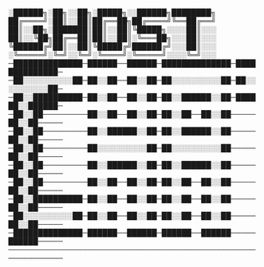 ░██████╗░██╗░░██╗░█████╗░░██████╗████████╗
██╔════╝░██║░░██║██╔══██╗██╔════╝╚══██╔══╝
██║░░██╗░███████║██║░░██║╚█████╗░░░░██║░░░
██║░░╚██╗██╔══██║██║░░██║░╚═══██╗░░░██║░░░
╚██████╔╝██║░░██║╚█████╔╝██████╔╝░░░██║░░░
░╚═════╝░╚═╝░░╚═╝░╚════╝░╚═════╝░░░░╚═╝░░░
─██████████████─██████──██████─██████████████─██████████████─
─██░░░░░░░░░░██─██░░██──██░░██─██░░░░░░░░░░██─██░░░░░░░░░░██─
─██░░██████████─██░░██──██░░██─██░░██████░░██─██████░░██████─
─██░░██─────────██░░██──██░░██─██░░██──██░░██─────██░░██─────
─██░░██─────────██░░██████░░██─██░░██████░░██─────██░░██─────
─██░░██─────────██░░░░░░░░░░██─██░░░░░░░░░░██─────██░░██─────
─██░░██─────────██░░██████░░██─██░░██████░░██─────██░░██─────
─██░░██─────────██░░██──██░░██─██░░██──██░░██─────██░░██─────
─██░░██████████─██░░██──██░░██─██░░██──██░░██─────██░░██─────
─██░░░░░░░░░░██─██░░██──██░░██─██░░██──██░░██─────██░░██─────
─██████████████─██████──██████─██████──██████─────██████─────
─────────────────────────────────────────────────────────────
